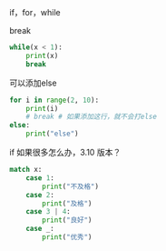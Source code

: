 if，for，while



break

```python
while(x < 1):
    print(x)
    break
```



可以添加else  

```python
for i in range(2, 10):
    print(i)
    # break # 如果添加这行，就不会打else  
else:  
    print("else")
```



if 如果很多怎么办，3.10 版本？  

```python
match x:
    case 1:
        print("不及格")
    case 2:
        print("及格")
    case 3 | 4:
        print("良好")
    case _:
        print("优秀")
```







